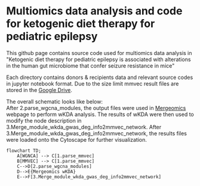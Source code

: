 # Multiomics data analysis and code for ketogenic diet therapy for pediatric epilepsy 


This github page contains source code used for multiomics data analysis in <br>
"Ketogenic diet therapy for pediatric epilepsy 
is associated with alterations in the human gut microbiome 
that confer seizure resistance in mice"

Each directory contains donors & recipients data and relevant source codes in jupyter notebook format. Due to the size limit mmvec result files are stored in the [Google Drive](https://drive.google.com/drive/folders/1Z8sWRNHAHaUCh3hYm9MvkVGY32F4IZ1w?usp=sharing).

The overall schematic looks like below:<br>
After 2.parse_wgcna_modules, the output files were used in [Mergeomics](http://mergeomics.research.idre.ucla.edu/) webpage to perform wKDA analysis.
The results of wKDA were then used to modify the node description in 3.Merge_module_wkda_gwas_deg_info2mmvec_network. 
After 3.Merge_module_wkda_gwas_deg_info2mmvec_network, the results files were loaded onto the Cytoscape for further visualization.



```mermaid
flowchart TD;
	A[WGNCA] --> C[1.parse_mmvec]
	B[MMVEC] --> C[1.parse_mmvec]
	C-->D[2.parse_wgcna_modules]
	D-->E{Mergeomics wKDA}
	E-->F[3.Merge_module_wkda_gwas_deg_info2mmvec_network]
```



